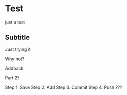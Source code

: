 # Test
just a test

## Subtitle

Just trying it

Why not?

Addback

Part 2?

Step 1. Save
Step 2. Add
Step 3. Commit
Step 4. Push
???